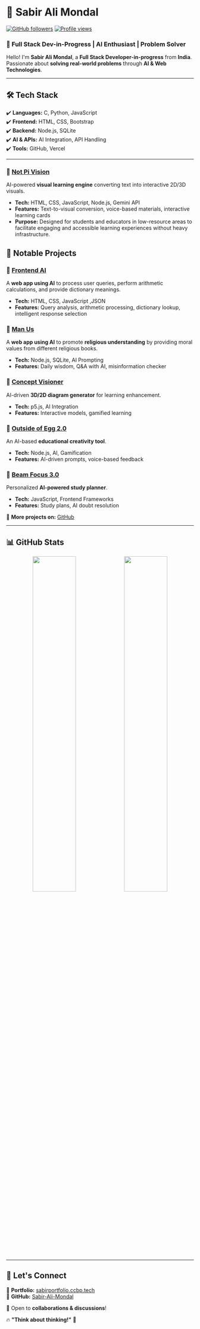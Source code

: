 # 👋 Sabir Ali Mondal  

[![GitHub followers](https://img.shields.io/github/followers/Sabir-Ali-Mondal?style=social)](https://github.com/Sabir-Ali-Mondal)
[![Profile views](https://komarev.com/ghpvc/?username=Sabir-Ali-Mondal)](https://github.com/Sabir-Ali-Mondal)

### 🚀 Full Stack Dev-in-Progress | AI Enthusiast | Problem Solver  

Hello! I'm **Sabir Ali Mondal**, a **Full Stack Developer-in-progress** from **India**. Passionate about **solving real-world problems** through **AI & Web Technologies**.

---

## 🛠️ Tech Stack  
✔️ **Languages:** C, Python, JavaScript  
✔️ **Frontend:** HTML, CSS, Bootstrap  
✔️ **Backend:** Node.js, SQLite  
✔️ **AI & APIs:** AI Integration, API Handling  
✔️ **Tools:** GitHub, Vercel  

---

### 🔹 [Not Pi Vision](https://github.com/Sabir-Ali-Mondal/Not-Pi-Vision)  
AI-powered **visual learning engine** converting text into interactive 2D/3D visuals.  
- **Tech:** HTML, CSS, JavaScript, Node.js, Gemini API  
- **Features:** Text-to-visual conversion, voice-based materials, interactive learning cards  
- **Purpose:** Designed for students and educators in low-resource areas to facilitate engaging and accessible learning experiences without heavy infrastructure.

## 🚀 Notable Projects  
### 🔹 [Frontend AI](https://github.com/Sabir-Ali-Mondal/Frontend-AI)  
A **web app using AI** to process user queries, perform arithmetic calculations, and provide dictionary meanings.  
- **Tech:** HTML, CSS, JavaScript ,JSON
- **Features:** Query analysis, arithmetic processing, dictionary lookup, intelligent response selection

### 🔹 [Man Us](https://github.com/Sabir-Ali-Mondal/Man-Us)  
A **web app using AI** to promote **religious understanding** by providing moral values from different religious books.  
- **Tech:** Node.js, SQLite, AI Prompting  
- **Features:** Daily wisdom, Q&A with AI, misinformation checker  

### 🔹 [Concept Visioner](https://github.com/Sabir-Ali-Mondal/Concept-Visioner)  
AI-driven **3D/2D diagram generator** for learning enhancement.  
- **Tech:** p5.js, AI Integration  
- **Features:** Interactive models, gamified learning  

### 🔹 [Outside of Egg 2.0](https://github.com/Sabir-Ali-Mondal/Outside-of-egg-2.0) 
An AI-based **educational creativity tool**.  
- **Tech:** Node.js, AI, Gamification  
- **Features:** AI-driven prompts, voice-based feedback  

### 🔹 [Beam Focus 3.0](https://github.com/Sabir-Ali-Mondal/Beam-Focus-3.0)  
Personalized **AI-powered study planner**.  
- **Tech:** JavaScript, Frontend Frameworks  
- **Features:** Study plans, AI doubt resolution  

📌 **More projects on:** [GitHub](https://github.com/Sabir-Ali-Mondal)  

---

## 📊 GitHub Stats  

<p align="center">
  <img src="https://github-readme-stats.vercel.app/api?username=Sabir-Ali-Mondal&show_icons=true&theme=tokyonight" width="48%">
  <img src="https://github-readme-stats.vercel.app/api/top-langs/?username=Sabir-Ali-Mondal&layout=compact&theme=tokyonight" width="48%">
</p>

---

## 🤝 Let's Connect  

📌 **Portfolio:** [sabirportfolio.ccbp.tech](https://sabirportfolio.ccbp.tech/)  
📌 **GitHub:** [Sabir-Ali-Mondal](https://github.com/Sabir-Ali-Mondal)  

🚀 Open to **collaborations & discussions**!  

🔥 **"Think about thinking!"** 🚀
